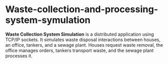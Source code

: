 # Waste-collection-and-processing-system-symulation
**Waste Collection System Simulation** is a distributed application using TCP/IP sockets. It simulates waste disposal interactions between houses, an office, tankers, and a sewage plant. Houses request waste removal, the office manages orders, tankers transport waste, and the sewage plant processes it.
